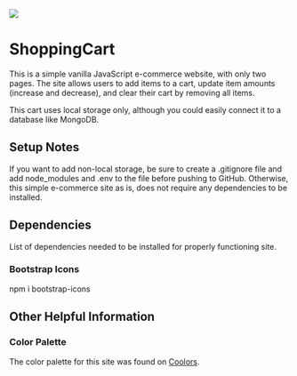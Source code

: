 <img src="https://github.com/BreaBang/ShoppingCart/blob/main/images/yogawithyou.gif?raw=true" />

# ShoppingCart
This is a simple vanilla JavaScript e-commerce website, with only two pages. The site allows users to add items to a cart, update item amounts (increase and decrease), and clear their cart by removing all items.

This cart uses local storage only, although you could easily connect it to a database like MongoDB.
## Setup Notes
If you want to add non-local storage, be sure to create a .gitignore file and add node_modules and .env to the file before pushing to GitHub. Otherwise, this simple e-commerce site as is, does not require any dependencies to be installed. 


## Dependencies
List of dependencies needed to be installed for properly functioning site.

### Bootstrap Icons
npm i bootstrap-icons

## Other Helpful Information
### Color Palette
The color palette for this site was found on <a href="https://coolors.co/" target="_blank">Coolors</a>. 
